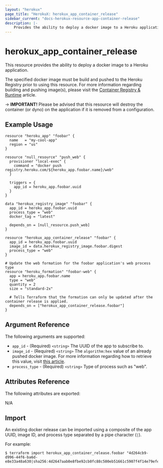```yaml
---
layout: "herokux"
page_title: "HerokuX: herokux_app_container_release"
sidebar_current: "docs-herokux-resource-app-container-release"
description: |-
    Provides the ability to deploy a docker image to a Heroku application
---
```


# herokux\_app\_container\_release

This resource provides the ability to deploy a docker image to a Heroku application.

The specified docker image must be build and pushed to the Heroku Registry prior to using this resource.
For more information regarding building and pushing image(s),
please visit the [Container Registry & Runtime](https://devcenter.heroku.com/articles/container-registry-and-runtime#build-an-image-and-push) article.

-> **IMPORTANT!**
Please be advised that this resource will destroy the container (or dyno) on the application
if it is removed from a configuration.

## Example Usage

```hcl-terraform
resource "heroku_app" "foobar" {
  name   = "my-cool-app"
  region = "us"
}

resource "null_resource" "push_web" {
  provisioner "local-exec" {
    command = "docker push registry.heroku.com/${heroku_app.foobar.name}/web"
  }

  triggers = {
    app_id = heroku_app.foobar.uuid
  }
}

data "herokux_registry_image" "foobar" {
  app_id = heroku_app.foobar.uuid
  process_type = "web"
  docker_tag = "latest"
  
  depends_on = [null_resource.push_web]
}

resource "herokux_app_container_release" "foobar" {
  app_id = heroku_app.foobar.uuid
  image_id = data.herokux_registry_image.foobar.digest
  process_type = "web"
}

# Update the web formation for the foobar application's web process type
resource "heroku_formation" "foobar-web" {
  app = heroku_app.foobar.name
  type = "web"
  quantity = 2
  size = "standard-2x"

  # Tells Terraform that the formation can only be updated after the container release is applied.
  depends_on = ["herokux_app_container_release.foobar"]
}
```

## Argument Reference

The following arguments are supported:

* `app_id` - (Required) `<string>` The UUID of the app to subscribe to.
* `image_id` - (Required) `<string>` The `algorithm:hex` value of an already pushed docker image.
For more information regarding how to retrieve this value, visit [this article](https://devcenter.heroku.com/articles/container-registry-and-runtime#getting-a-docker-image-id).
* `process_type` - (Required) `<string>` Type of process such as "web".

## Attributes Reference

The following attributes are exported:

N/A

## Import

An existing docker release can be imported using a composite of the app UUID, image ID, and process type separated
by a pipe character (`|`).

For example:

```shell script
$ terraform import herokux_app_container_release.foobar "4d264cb9-d996-44f6-ba6d-e8e33a48a630|sha256:4d2647aab0e8fbe92cb0fc88c500eb51661c5907f4f14e79efe8bfbda1f7d159|web"
```
